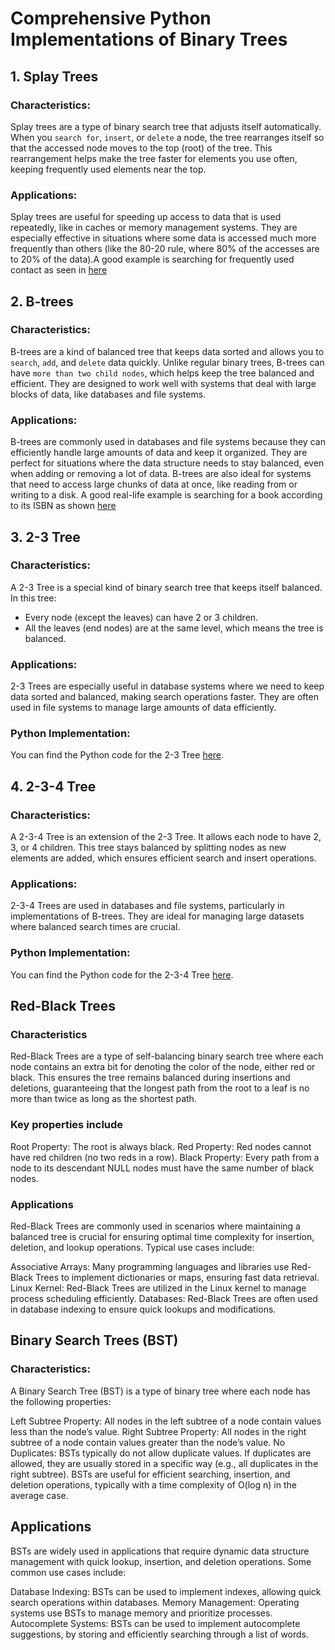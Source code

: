 # Comprehensive Python Implementations of Binary Trees

## 1. Splay Trees

### Characteristics:

Splay trees are a type of binary search tree that adjusts itself automatically.
When you `search for`, `insert`, or `delete` a node, the tree rearranges itself so that the accessed node moves to the top (root) of the tree.
This rearrangement helps make the tree faster for elements you use often, keeping frequently used elements near the top.

### Applications:

Splay trees are useful for speeding up access to data that is used repeatedly, like in caches or memory management systems.
They are especially effective in situations where some data is accessed much more frequently than others (like the 80-20 rule, where 80% of the accesses are to 20% of the data).A good example is searching for frequently used contact as seen in [here](splay-tree.py)

## 2. B-trees

### Characteristics:

B-trees are a kind of balanced tree that keeps data sorted and allows you to `search`, `add`, and `delete` data quickly.
Unlike regular binary trees, B-trees can have `more than two child nodes`, which helps keep the tree balanced and efficient.
They are designed to work well with systems that deal with large blocks of data, like databases and file systems.

### Applications:

B-trees are commonly used in databases and file systems because they can efficiently handle large amounts of data and keep it organized.
They are perfect for situations where the data structure needs to stay balanced, even when adding or removing a lot of data.
B-trees are also ideal for systems that need to access large chunks of data at once, like reading from or writing to a disk. A good real-life example is searching for a book according to its ISBN as shown [here](b-tree.py)

## 3. 2-3 Tree

### Characteristics:

A 2-3 Tree is a special kind of binary search tree that keeps itself balanced. In this tree:

- Every node (except the leaves) can have 2 or 3 children.
- All the leaves (end nodes) are at the same level, which means the tree is balanced.

### Applications:

2-3 Trees are especially useful in database systems where we need to keep data sorted and balanced, making search operations faster. They are often used in file systems to manage large amounts of data efficiently.

### Python Implementation:

You can find the Python code for the 2-3 Tree [here](two_three_tree.py).

## 4. 2-3-4 Tree

### Characteristics:

A 2-3-4 Tree is an extension of the 2-3 Tree. It allows each node to have 2, 3, or 4 children. This tree stays balanced by splitting nodes as new elements are added, which ensures efficient search and insert operations.

### Applications:

2-3-4 Trees are used in databases and file systems, particularly in implementations of B-trees. They are ideal for managing large datasets where balanced search times are crucial.

### Python Implementation:

You can find the Python code for the 2-3-4 Tree [here](two_three_four_tree.py).

## Red-Black Trees

### Characteristics
Red-Black Trees are a type of self-balancing binary search tree where each node contains an extra bit for denoting the color of the node, either red or black. This ensures the tree remains balanced during insertions and deletions, guaranteeing that the longest path from the root to a leaf is no more than twice as long as the shortest path.

### Key properties include

Root Property: The root is always black.
Red Property: Red nodes cannot have red children (no two reds in a row).
Black Property: Every path from a node to its descendant NULL nodes must have the same number of black nodes.

### Applications
Red-Black Trees are commonly used in scenarios where maintaining a balanced tree is crucial for ensuring optimal time complexity for insertion, deletion, and lookup operations. Typical use cases include:

Associative Arrays: Many programming languages and libraries use Red-Black Trees to implement dictionaries or maps, ensuring fast data retrieval.
Linux Kernel: Red-Black Trees are utilized in the Linux kernel to manage process scheduling efficiently.
Databases: Red-Black Trees are often used in database indexing to ensure quick lookups and modifications.


## Binary Search Trees (BST)

### Characteristics:
A Binary Search Tree (BST) is a type of binary tree where each node has the following properties:

Left Subtree Property: All nodes in the left subtree of a node contain values less than the node’s value.
Right Subtree Property: All nodes in the right subtree of a node contain values greater than the node’s value.
No Duplicates: BSTs typically do not allow duplicate values. If duplicates are allowed, they are usually stored in a specific way (e.g., all duplicates in the right subtree).
BSTs are useful for efficient searching, insertion, and deletion operations, typically with a time complexity of O(log n) in the average case.

## Applications
BSTs are widely used in applications that require dynamic data structure management with quick lookup, insertion, and deletion operations. Some common use cases include:

Database Indexing: BSTs can be used to implement indexes, allowing quick search operations within databases.
Memory Management: Operating systems use BSTs to manage memory and prioritize processes.
Autocomplete Systems: BSTs can be used to implement autocomplete suggestions, by storing and efficiently searching through a list of words.
